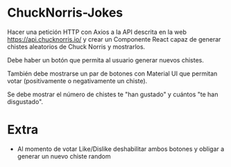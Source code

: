 # ChuckNorris-Jokes

Hacer una petición HTTP con Axios a la API descrita en la web https://api.chucknorris.io/ y crear un Componente React capaz de generar chistes aleatorios de Chuck Norris y mostrarlos.

Debe haber un botón que permita al usuario generar nuevos chistes.

También debe mostrarse un par de botones con Material UI que permitan votar (positivamente o negativamente un chiste).

Se debe mostrar el número de chistes te "han gustado" y cuántos "te han disgustado".

# Extra

- Al momento de votar Like/Dislike deshabilitar ambos botones y obligar a generar un nuevo chiste random
